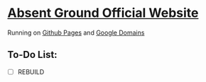 # [Absent Ground Official Website](https://www.absentground.com)
Running on [Github Pages](https://pages.github.com) and [Google Domains](https://domains.google.com)
## To-Do List:
- [ ] REBUILD